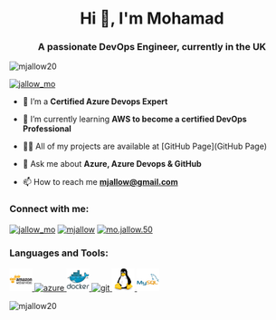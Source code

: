 <h1 align="center">Hi 👋, I'm Mohamad</h1>
<h3 align="center">A passionate DevOps Engineer, currently in the UK</h3>

<p align="left"> <img src="https://komarev.com/ghpvc/?username=mjallow20&label=Profile%20views&color=0e75b6&style=flat" alt="mjallow20" /> </p>

<p align="left"> <a href="https://twitter.com/jallow_mo" target="blank"><img src="https://img.shields.io/twitter/follow/jallow_mo?logo=twitter&style=for-the-badge" alt="jallow_mo" /></a> </p>

- 🌱 I’m a **Certified Azure Devops Expert**

- 🌱 I’m currently learning **AWS to become a certified DevOps Professional**

- 👨‍💻 All of my projects are available at [GitHub Page](GitHub Page)

- 💬 Ask me about **Azure, Azure Devops & GitHub**

- 📫 How to reach me **mjallow@gmail.com**

<h3 align="left">Connect with me:</h3>
<p align="left">
<a href="https://twitter.com/jallow_mo" target="blank"><img align="center" src="https://raw.githubusercontent.com/rahuldkjain/github-profile-readme-generator/master/src/images/icons/Social/twitter.svg" alt="jallow_mo" height="30" width="40" /></a>
<a href="https://linkedin.com/in/mjallow" target="blank"><img align="center" src="https://raw.githubusercontent.com/rahuldkjain/github-profile-readme-generator/master/src/images/icons/Social/linked-in-alt.svg" alt="mjallow" height="30" width="40" /></a>
<a href="https://fb.com/mo.jallow.50" target="blank"><img align="center" src="https://raw.githubusercontent.com/rahuldkjain/github-profile-readme-generator/master/src/images/icons/Social/facebook.svg" alt="mo.jallow.50" height="30" width="40" /></a>
</p>

<h3 align="left">Languages and Tools:</h3>
<p align="left"> <a href="https://aws.amazon.com" target="_blank" rel="noreferrer"> <img src="https://raw.githubusercontent.com/devicons/devicon/master/icons/amazonwebservices/amazonwebservices-original-wordmark.svg" alt="aws" width="40" height="40"/> </a> <a href="https://azure.microsoft.com/en-in/" target="_blank" rel="noreferrer"> <img src="https://www.vectorlogo.zone/logos/microsoft_azure/microsoft_azure-icon.svg" alt="azure" width="40" height="40"/> </a> <a href="https://www.docker.com/" target="_blank" rel="noreferrer"> <img src="https://raw.githubusercontent.com/devicons/devicon/master/icons/docker/docker-original-wordmark.svg" alt="docker" width="40" height="40"/> </a> <a href="https://git-scm.com/" target="_blank" rel="noreferrer"> <img src="https://www.vectorlogo.zone/logos/git-scm/git-scm-icon.svg" alt="git" width="40" height="40"/> </a> <a href="https://www.linux.org/" target="_blank" rel="noreferrer"> <img src="https://raw.githubusercontent.com/devicons/devicon/master/icons/linux/linux-original.svg" alt="linux" width="40" height="40"/> </a> <a href="https://www.mysql.com/" target="_blank" rel="noreferrer"> <img src="https://raw.githubusercontent.com/devicons/devicon/master/icons/mysql/mysql-original-wordmark.svg" alt="mysql" width="40" height="40"/> </a> </p>

<p><img align="center" src="https://github-readme-stats.vercel.app/api/top-langs?username=mjallow20&show_icons=true&locale=en&layout=compact" alt="mjallow20" /></p>
